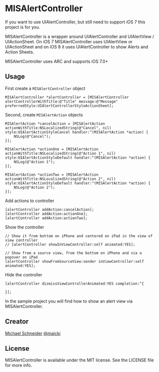 MISAlertController
=============

If you want to use UIAlertController, but still need to support iOS 7 this project is for you.

MISAlertController is a wrapper around UIAlertController and UIAlertView / UIActionSheet. On iOS 7 MISAlertController uses UIAlertView or UIActionSheet and on iOS 8 it uses UIAlertController to show Alerts and Action Sheets.

MISAlertController uses ARC and supports iOS 7.0+

## Usage

First create a ``MISAlertController`` object

```
MISAlertController *alertController = [MISAlertController alertControllerWithTitle:@"Title" message:@"Message" preferredStyle:UIAlertControllerStyleActionSheet];
```

Second, create ``MISAlertAction`` objects

```
MISAlertAction *cancelAction = [MISAlertAction actionWithTitle:NSLocalizedString(@"Cancel", nil) style:UIAlertActionStyleCancel handler:^(MISAlertAction *action) {
    NSLog(@"Cancel");
}];

MISAlertAction *actionOne = [MISAlertAction actionWithTitle:NSLocalizedString(@"Action 1", nil) style:UIAlertActionStyleDefault handler:^(MISAlertAction *action) {
    NSLog(@"Action 1");
}];

MISAlertAction *actionTwo = [MISAlertAction actionWithTitle:NSLocalizedString(@"Action 2", nil) style:UIAlertActionStyleDefault handler:^(MISAlertAction *action) {
    NSLog(@"Action 2");
}];
```

Add actions to controller

```
[alertController addAction:cancelAction];
[alertController addAction:actionOne];
[alertController addAction:actionTwo];
```

Show the controller

```
// Show it from bottom on iPhone and centered on iPad in the view of view controller
// [alertController showInViewController:self animated:YES];

// Show from a source view, from the bottom on iPhone and via a popover on iPad
[alertController showFromSourceView:sender inViewController:self animated:YES];
```


Hide the controller

```
[alertController dismissViewControllerAnimated:YES completion:^{

}];
```

In the sample project you will find how to show an alert view via MISAlertController.

## Creator

[Michael Schneider](http://mischneider.net)
[@maicki](https://twitter.com/maicki)

## License

MISAlertController is available under the MIT license. See the LICENSE file for more info.